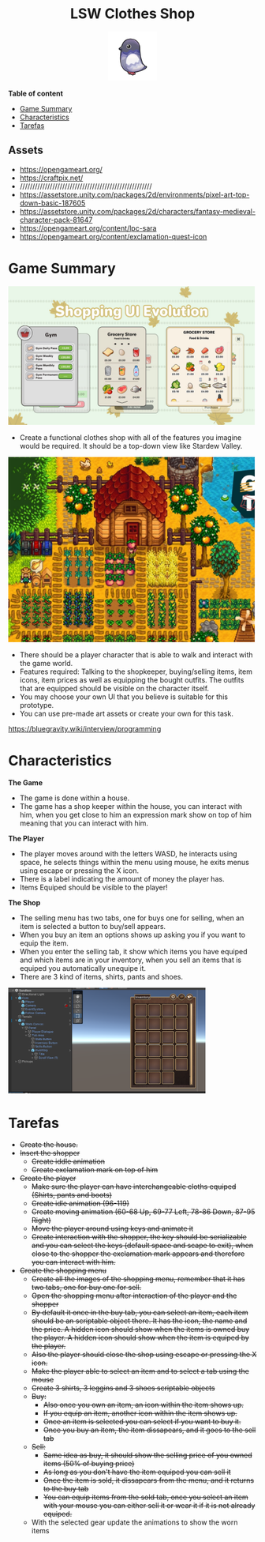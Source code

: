 <div align="center">
  <h1>LSW Clothes Shop</h1>
</div>

<div align="center"> 
  <img src="images/logo.png" width="100">
</div>

**Table of content**
- [Game Summary](#game-summary)
- [Characteristics](#characteristics)
- [Tarefas](#tarefas)

## Assets

- https://opengameart.org/
- https://craftpix.net/
- /////////////////////////////////////////////////////
- https://assetstore.unity.com/packages/2d/environments/pixel-art-top-down-basic-187605
- https://assetstore.unity.com/packages/2d/characters/fantasy-medieval-character-pack-81647
- https://opengameart.org/content/lpc-sara
- https://opengameart.org/content/exclamation-quest-icon


# Game Summary

<img src="images/shoppingUILSW.jpg" width="500">

- Create a functional clothes shop with all of the features you imagine would be required. It should be a top-down view like Stardew Valley.

<img src="images/startdewValley.jpg" width="500">

- There should be a player character that is able to walk and interact with the game world.
- Features required: Talking to the shopkeeper, buying/selling items, item icons, item prices as well as equipping the bought outfits. The outfits that are equipped should be visible on the character itself.
- You may choose your own UI that you believe is suitable for this prototype.
- You can use pre-made art assets or create your own for this task.

https://bluegravity.wiki/interview/programming

# Characteristics

**The Game**
- The game is done within a house.
- The game has a shop keeper within the house, you can interact with him, when you get close to him an expression mark show on top of him meaning that you can interact with him.

**The Player**
- The player moves around with the letters WASD, he interacts using space, he selects things within the menu using mouse, he exits menus using escape or pressing the X icon.
- There is a label indicating the amount of money the player has.
- Items Equiped should be visible to the player!

**The Shop**
- The selling menu has two tabs, one for buys one for selling, when an item is selected a button to buy/sell appears.
- When you buy an item an options shows up asking you if you want to equip the item.
- When you enter the selling tab, it show which items you have equiped and which items are in your inventory, when you sell an items that is equiped you automatically unequipe it.
- There are 3 kind of items, shirts, pants and shoes.

<img src="images/buySellMenu.png" width="400">

# Tarefas

- ~~Create the house.~~
- ~~Insert the shopper~~
  - ~~Create iddle animation~~
  - ~~Create exclamation mark on top of him~~
- ~~Create the player~~
  - ~~Make sure the player can have interchangeable cloths equiped (Shirts, pants and boots)~~
  - ~~Create idle animation (96-119)~~
  - ~~Create moving animation (60-68 Up, 69-77 Left, 78-86 Down, 87-95 Right)~~
  - ~~Move the player around using keys and animate it~~
  - ~~Create interaction with the shopper, the key should be serializable and you can select the keys (default space and scape to exit), when close to the shopper the exclamation mark appears and therefore you can interact with him.~~
- ~~Create the shopping menu~~
  - ~~Create all the images of the shopping menu, remember that it has two tabs, one for buy one for sell.~~
  - ~~Open the shopping menu after interaction of the player and the shopper~~
  - ~~By default it once in the buy tab, you can select an item, each item should be an scriptable object there. It has the icon, the name and the price. A hidden icon should show when the items is owned buy the player. A hidden icon should show when the item is equiped by the player.~~
  - ~~Also the player should close the shop using escape or pressing the X icon.~~
  - ~~Make the player able to select an item and to select a tab using the mouse~~
  - ~~Create 3 shirts, 3 leggins and 3 shoes scriptable objects~~
  - ~~Buy:~~
    - ~~Also once you own an item, an icon within the item shows up.~~
    - ~~If you equip an item, another icon within the item shows up.~~
    - ~~Once an item is selected you can select if you want to buy it.~~
    - ~~Once you buy an item, the item dissapears, and it goes to the sell tab~~
  - ~~Sell:~~
    - ~~Same idea as buy, it should show the selling price of you owned items (50% of buying price)~~
    - ~~As long as you don't have the item equiped you can sell it~~
    - ~~Once the item is sold, it dissapears from the menu, and it returns to the buy tab~~
    - ~~You can equip items from the sold tab, once you select an item with your mouse you can either sell it or wear it if it is not already equiped.~~
  - With the selected gear update the animations to show the worn items
  
